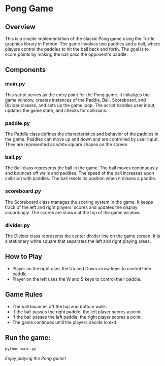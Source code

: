 # Pong Game

## Overview
This is a simple implementation of the classic Pong game using the Turtle graphics library in Python. The game involves two paddles and a ball, where players control the paddles to hit the ball back and forth. The goal is to score points by making the ball pass the opponent's paddle.

## Components

### main.py
This script serves as the entry point for the Pong game. It initializes the game window, creates instances of the Paddle, Ball, Scoreboard, and Divider classes, and sets up the game loop. The script handles user input, updates the game state, and checks for collisions.

### paddle.py
The Paddle class defines the characteristics and behavior of the paddles in the game. Paddles can move up and down and are controlled by user input. They are represented as white square shapes on the screen.

### ball.py
The Ball class represents the ball in the game. The ball moves continuously and bounces off walls and paddles. The speed of the ball increases upon collision with paddles. The ball resets its position when it misses a paddle.

### scoreboard.py
The Scoreboard class manages the scoring system in the game. It keeps track of the left and right players' scores and updates the display accordingly. The scores are shown at the top of the game window.

### divider.py
The Divider class represents the center divider line on the game screen. It is a stationary white square that separates the left and right playing areas.

## How to Play
- Player on the right uses the Up and Down arrow keys to control their paddle.
- Player on the left uses the W and S keys to control their paddle.

## Game Rules
- The ball bounces off the top and bottom walls.
- If the ball passes the right paddle, the left player scores a point.
- If the ball passes the left paddle, the right player scores a point.
- The game continues until the players decide to exit.

## Run the game:
```bash
python main.py
```

*Enjoy playing the Pong game!*
